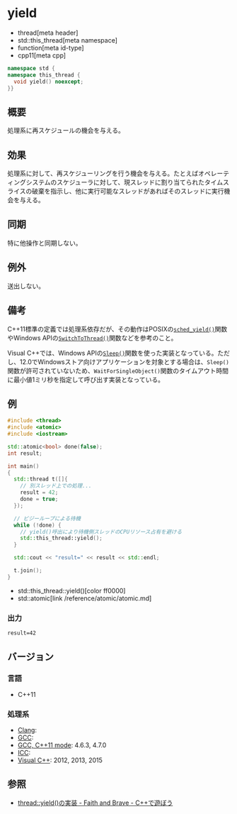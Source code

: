 # yield
* thread[meta header]
* std::this_thread[meta namespace]
* function[meta id-type]
* cpp11[meta cpp]

```cpp
namespace std {
namespace this_thread {
  void yield() noexcept;
}}
```

## 概要
処理系に再スケジュールの機会を与える。


## 効果
処理系に対して、再スケジューリングを行う機会を与える。たとえばオペレーティングシステムのスケジューラに対して、現スレッドに割り当てられたタイムスライスの破棄を指示し、他に実行可能なスレッドがあればそのスレッドに実行機会を与える。


## 同期
特に他操作と同期しない。


## 例外
送出しない。


## 備考
C++11標準の定義では処理系依存だが、その動作はPOSIXの[`sched_yield()`](https://linuxjm.osdn.jp/html/LDP_man-pages/man2/sched_yield.2.html)関数やWindows APIの[`SwitchToThread()`](https://msdn.microsoft.com/ja-jp/library/cc429368.aspx)関数などを参考のこと。

Visual C++では、Windows APIの[`Sleep()`](https://msdn.microsoft.com/en-us/library/windows/desktop/ms686298.aspx)関数を使った実装となっている。ただし、12.0でWindowsストア向けアプリケーションを対象とする場合は、`Sleep()`関数が許可されていないため、`WaitForSingleObject()`関数のタイムアウト時間に最小値1ミリ秒を指定して呼び出す実装となっている。

## 例
```cpp example
#include <thread>
#include <atomic>
#include <iostream>

std::atomic<bool> done(false);
int result;

int main()
{
  std::thread t([]{
    // 別スレッド上での処理...
    result = 42;
    done = true;
  });

  // ビジーループによる待機
  while (!done) {
    // yield()呼出により待機側スレッドのCPUリソース占有を避ける
    std::this_thread::yield();
  }

  std::cout << "result=" << result << std::endl;

  t.join();
}
```
* std::this_thread::yield()[color ff0000]
* std::atomic[link /reference/atomic/atomic.md]

### 出力
```
result=42
```

## バージョン
### 言語
- C++11

### 処理系
- [Clang](/implementation.md#clang):
- [GCC](/implementation.md#gcc):
- [GCC, C++11 mode](/implementation.md#gcc): 4.6.3, 4.7.0
- [ICC](/implementation.md#icc):
- [Visual C++](/implementation.md#visual_cpp): 2012, 2013, 2015


## 参照
- [thread::yield()の実装 - Faith and Brave - C++で遊ぼう](http://d.hatena.ne.jp/faith_and_brave/20120618/1340000626)

